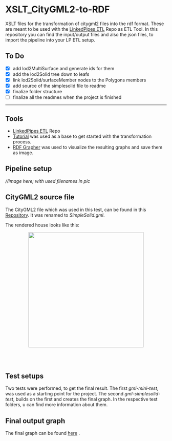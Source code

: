 # XSLT_CityGML2-to-RDF
XSLT files for the transformation of citygml2 files into the rdf format. These are meant to be used with the [LinkedPipes ETL](https://github.com/linkedpipes/etl) Repo as ETL Tool. In this repository you can find the input/output files and also the json files, to import the pipeline into your LP ETL setup.

## To Do
- [X] add lod2MultiSurface and generate ids for them
- [X] add the lod2Solid tree down to leafs
- [X] link lod2Solid/surfaceMember nodes to the Polygons members
- [X] add source of the simplesolid file to readme
- [X] finalize folder structure 
- [ ] finalize all the readmes when the project is finished

---

## Tools
- [LinkedPipes ETL](https://github.com/linkedpipes/etl) Repo 
-  [Tutorial](https://etl.linkedpipes.com/tutorials/how-to/convert_xml_to_rdf) was used as a base to get started with the transformation process.
- [RDF Grapher](https://www.ldf.fi/service/rdf-grapher) was used to visualize the resulting graphs and save them as image.


## Pipeline setup
*//image here; with used filenames in pic*

## CityGML2 source file
The CityGML2 file which was used in this test, can be found in this [Repository](https://gitlab.com/volkercoors/CiD4Sim/-/blob/master/SimpleSolid_SrefBS/v2.0/SimpleSolid_SrefBS.gml). It was renamed to *SimpleSolid.gml*.

The rendered house looks like this:
<p align="center">
    <img src="https://gitlab.com/volkercoors/CiD4Sim/raw/master/SimpleSolid_SrefBS/figures/Testgebaeude.png?inline=true " width="360">
</p>

<br>
<br>

## Test setups
Two tests were performed, to get the final result. The first *gml-mini-test*, was used as a starting point for the project. The second *gml-simplesolid-test*, builds on the first and creates the final graph. In the respective test folders, u can find more information about them.


## Final output graph
The final graph can be found 
[here](./gml-simplesolid-test/graph-images/rdf-grapher6.svg) .

